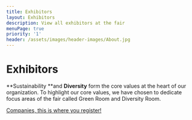 ```yaml
---
title: Exhibitors
layout: Exhibitors
description: View all exhibitors at the fair
menuPage: true
priority: '1'
header: /assets/images/header-images/About.jpg
---
```

# Exhibitors

**Sustainability **and **Diversity** form the core values at the heart of our organization. To highlight our core values, we have chosen to dedicate focus areas of the fair called Green Room and Diversity Room. 

[Companies, this is where you register!](https://ais.armada.nu/register/)
